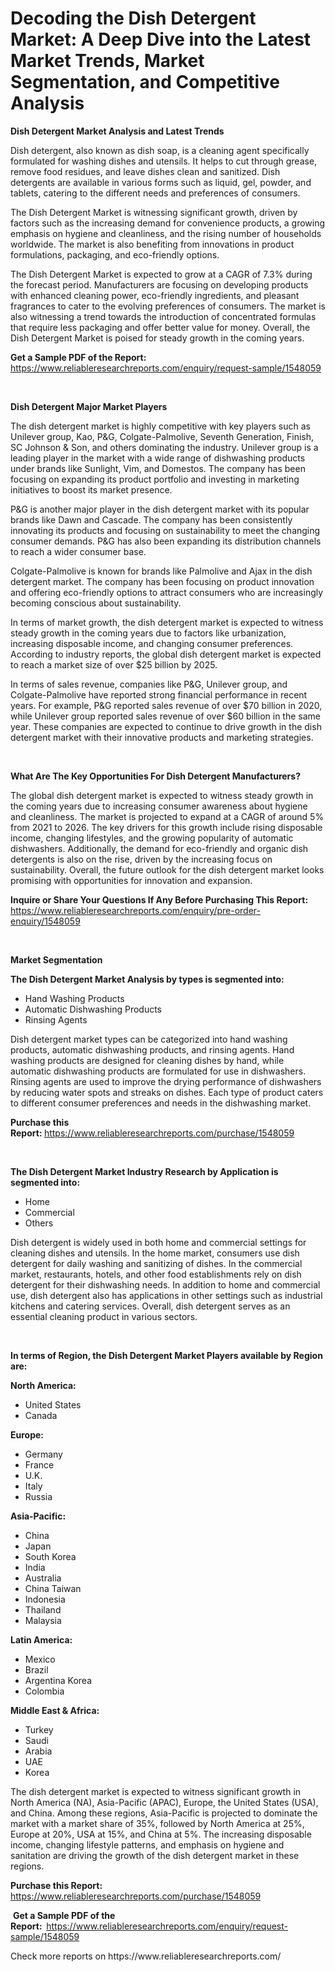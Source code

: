 <p><h1>Decoding the Dish Detergent Market: A Deep Dive into the Latest Market Trends, Market Segmentation, and Competitive Analysis</h1></p><p><strong>Dish Detergent Market Analysis and Latest Trends</strong></p>
<p><p>Dish detergent, also known as dish soap, is a cleaning agent specifically formulated for washing dishes and utensils. It helps to cut through grease, remove food residues, and leave dishes clean and sanitized. Dish detergents are available in various forms such as liquid, gel, powder, and tablets, catering to the different needs and preferences of consumers.</p><p>The Dish Detergent Market is witnessing significant growth, driven by factors such as the increasing demand for convenience products, a growing emphasis on hygiene and cleanliness, and the rising number of households worldwide. The market is also benefiting from innovations in product formulations, packaging, and eco-friendly options. </p><p>The Dish Detergent Market is expected to grow at a CAGR of 7.3% during the forecast period. Manufacturers are focusing on developing products with enhanced cleaning power, eco-friendly ingredients, and pleasant fragrances to cater to the evolving preferences of consumers. The market is also witnessing a trend towards the introduction of concentrated formulas that require less packaging and offer better value for money. Overall, the Dish Detergent Market is poised for steady growth in the coming years.</p></p>
<p><strong>Get a Sample PDF of the Report:&nbsp;</strong> <a href="https://www.reliableresearchreports.com/enquiry/request-sample/1548059">https://www.reliableresearchreports.com/enquiry/request-sample/1548059</a></p>
<p>&nbsp;</p>
<p><strong>Dish Detergent Major Market Players</strong></p>
<p><p>The dish detergent market is highly competitive with key players such as Unilever group, Kao, P&G, Colgate-Palmolive, Seventh Generation, Finish, SC Johnson & Son, and others dominating the industry. Unilever group is a leading player in the market with a wide range of dishwashing products under brands like Sunlight, Vim, and Domestos. The company has been focusing on expanding its product portfolio and investing in marketing initiatives to boost its market presence.</p><p>P&G is another major player in the dish detergent market with its popular brands like Dawn and Cascade. The company has been consistently innovating its products and focusing on sustainability to meet the changing consumer demands. P&G has also been expanding its distribution channels to reach a wider consumer base.</p><p>Colgate-Palmolive is known for brands like Palmolive and Ajax in the dish detergent market. The company has been focusing on product innovation and offering eco-friendly options to attract consumers who are increasingly becoming conscious about sustainability.</p><p>In terms of market growth, the dish detergent market is expected to witness steady growth in the coming years due to factors like urbanization, increasing disposable income, and changing consumer preferences. According to industry reports, the global dish detergent market is expected to reach a market size of over $25 billion by 2025.</p><p>In terms of sales revenue, companies like P&G, Unilever group, and Colgate-Palmolive have reported strong financial performance in recent years. For example, P&G reported sales revenue of over $70 billion in 2020, while Unilever group reported sales revenue of over $60 billion in the same year. These companies are expected to continue to drive growth in the dish detergent market with their innovative products and marketing strategies.</p></p>
<p>&nbsp;</p>
<p><strong>What Are The Key Opportunities For Dish Detergent Manufacturers?</strong></p>
<p><p>The global dish detergent market is expected to witness steady growth in the coming years due to increasing consumer awareness about hygiene and cleanliness. The market is projected to expand at a CAGR of around 5% from 2021 to 2026. The key drivers for this growth include rising disposable income, changing lifestyles, and the growing popularity of automatic dishwashers. Additionally, the demand for eco-friendly and organic dish detergents is also on the rise, driven by the increasing focus on sustainability. Overall, the future outlook for the dish detergent market looks promising with opportunities for innovation and expansion.</p></p>
<p><strong>Inquire or Share Your Questions If Any Before Purchasing This Report:</strong> <a href="https://www.reliableresearchreports.com/enquiry/pre-order-enquiry/1548059">https://www.reliableresearchreports.com/enquiry/pre-order-enquiry/1548059</a></p>
<p>&nbsp;</p>
<p><strong>Market Segmentation</strong></p>
<p><strong>The Dish Detergent Market Analysis by types is segmented into:</strong></p>
<p><ul><li>Hand Washing Products</li><li>Automatic Dishwashing Products</li><li>Rinsing Agents</li></ul></p>
<p><p>Dish detergent market types can be categorized into hand washing products, automatic dishwashing products, and rinsing agents. Hand washing products are designed for cleaning dishes by hand, while automatic dishwashing products are formulated for use in dishwashers. Rinsing agents are used to improve the drying performance of dishwashers by reducing water spots and streaks on dishes. Each type of product caters to different consumer preferences and needs in the dishwashing market.</p></p>
<p><strong>Purchase this Report:&nbsp;</strong><a href="https://www.reliableresearchreports.com/purchase/1548059">https://www.reliableresearchreports.com/purchase/1548059</a></p>
<p>&nbsp;</p>
<p><strong>The Dish Detergent Market Industry Research by Application is segmented into:</strong></p>
<p><ul><li>Home</li><li>Commercial</li><li>Others</li></ul></p>
<p><p>Dish detergent is widely used in both home and commercial settings for cleaning dishes and utensils. In the home market, consumers use dish detergent for daily washing and sanitizing of dishes. In the commercial market, restaurants, hotels, and other food establishments rely on dish detergent for their dishwashing needs. In addition to home and commercial use, dish detergent also has applications in other settings such as industrial kitchens and catering services. Overall, dish detergent serves as an essential cleaning product in various sectors.</p></p>
<p>&nbsp;</p>
<p><strong>In terms of Region, the Dish Detergent Market Players available by Region are:</strong></p>
<p>
    <p> <strong> North America: </strong>
        <ul>
            <li>United States</li>
            <li>Canada</li>
        </ul>
        </p> 
    <p> <strong> Europe: </strong>
        <ul>
            <li>Germany</li>
            <li>France</li>
            <li>U.K.</li>
            <li>Italy</li>
            <li>Russia</li>
        </ul>
        </p> 
    <p> <strong> Asia-Pacific: </strong>
        <ul>
            <li>China</li>
            <li>Japan</li>
            <li>South Korea</li>
            <li>India</li>
            <li>Australia</li>
            <li>China Taiwan</li>
            <li>Indonesia</li>
            <li>Thailand</li>
            <li>Malaysia</li>
        </ul>
        </p> 
    <p> <strong> Latin America: </strong>
        <ul>
            <li>Mexico</li>
            <li>Brazil</li>
            <li>Argentina Korea</li>
            <li>Colombia</li>
        </ul>
        </p> 
    <p> <strong> Middle East & Africa: </strong>
        <ul>
            <li>Turkey</li>
            <li>Saudi</li>
            <li>Arabia</li>
            <li>UAE</li>
            <li>Korea</li>
        </ul>
    </p>
    </p>
<p><p>The dish detergent market is expected to witness significant growth in North America (NA), Asia-Pacific (APAC), Europe, the United States (USA), and China. Among these regions, Asia-Pacific is projected to dominate the market with a market share of 35%, followed by North America at 25%, Europe at 20%, USA at 15%, and China at 5%. The increasing disposable income, changing lifestyle patterns, and emphasis on hygiene and sanitation are driving the growth of the dish detergent market in these regions.</p></p>
<p><strong>Purchase this Report: </strong><a href="https://www.reliableresearchreports.com/purchase/1548059">https://www.reliableresearchreports.com/purchase/1548059</a></p>
<p>&nbsp;<strong>Get a Sample PDF of the Report:&nbsp;&nbsp;</strong><a href="https://www.reliableresearchreports.com/enquiry/request-sample/1548059">https://www.reliableresearchreports.com/enquiry/request-sample/1548059</a></p>
<p><strong></strong></p>
<p>Check more reports on https://www.reliableresearchreports.com/</p>